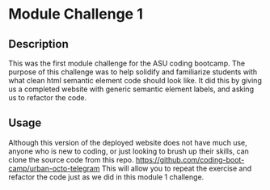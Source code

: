 # Module Challenge 1

## Description

This was the first module challenge for the ASU coding bootcamp. The purpose of this challenge was to help solidify and familiarize students with what clean html semantic element code should look like. It did this by giving us a completed website with generic semantic element labels, and asking us to refactor the code.

## Usage

Although this version of the deployed website does not have much use, anyone who is new to coding, or just looking to brush up their skills, can clone the source code from this repo. https://github.com/coding-boot-camp/urban-octo-telegram
This will allow you to repeat the exercise and refactor the code just as we did in this module 1 challenge.

